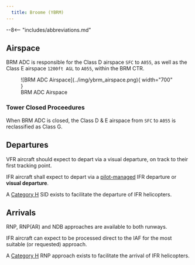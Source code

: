 ```yaml
---
  title: Broome (YBRM)
---
```


--8<-- "includes/abbreviations.md"

## Airspace
BRM ADC is responsible for the Class D airspace `SFC` to `A055`, as well as the Class E airspace `1200ft AGL` to `A055`, within the BRM CTR.

<figure markdown>
![BRM ADC Airspace](../img/ybrm_airspace.png){ width="700" }
  <figcaption>BRM ADC Airspace</figcaption>
</figure>

### Tower Closed Proceedures
When BRM ADC is closed, the Class D & E airspace from `SFC` to `A055` is reclassified as Class G.

## Departures
VFR aircraft should expect to depart via a visual departure, on track to their first tracking point.

IFR aircraft shall expect to depart via a [pilot-managed](../../navigation/ifrdepartures.md#other-departure-methods) IFR departure or **visual departure**.

A [Category H](../../flight-planning/alternaterequirements.md#aircraft-categories) SID exists to facilitate the departure of IFR helicopters.

## Arrivals
RNP, RNP(AR) and NDB approaches are available to both runways.

IFR aircraft can expect to be processed direct to the IAF for the most suitable (or requested) approach.

A [Category H](../../flight-planning/alternaterequirements.md#aircraft-categories) RNP approach exists to facilitate the arrival of IFR helicopters.